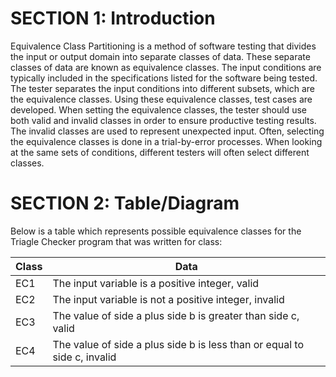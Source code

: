 # SECTION 1: Introduction

Equivalence Class Partitioning is a method of software testing that divides the input or output domain into separate classes of data. These separate classes of data are known as equivalence classes. The input conditions are typically included in the specifications listed for the software being tested. The tester separates the input conditions into different subsets, which are the equivalence classes. Using these equivalence classes, test cases are developed. When setting the equivalence classes, the tester should use both valid and invalid classes in order to ensure productive testing results. The invalid classes are used to represent unexpected input. Often, selecting the equivalence classes is done in a trial-by-error processes. When looking at the same sets of conditions, different testers will often select different classes. 

# SECTION 2: Table/Diagram

Below is a table which represents possible equivalence classes for the Triagle Checker program that was written for class:

| Class | Data |
| ---------- | ---------- |
| EC1 | The input variable is a positive integer, valid |
| EC2 | The input variable is not a positive integer, invalid |
| EC3 | The value of side a plus side b is greater than side c, valid |
| EC4 | The value of side a plus side b is less than or equal to side c, invalid |
